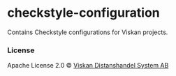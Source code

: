 # checkstyle-configuration
Contains Checkstyle configurations for Viskan projects.

### License
Apache License 2.0 © [Viskan Distanshandel System AB](http://viskan.com/)
